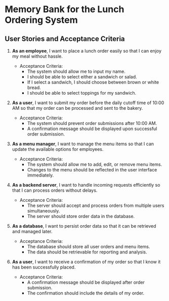 # Memory Bank for the Lunch Ordering System

## User Stories and Acceptance Criteria

1. **As an employee**, I want to place a lunch order easily so that I can enjoy my meal without hassle.
   - Acceptance Criteria:
     - The system should allow me to input my name.
     - I should be able to select either a sandwich or salad.
     - If I select a sandwich, I should choose between brown or white bread.
     - I should be able to select toppings for my sandwich.

2. **As a user**, I want to submit my order before the daily cutoff time of 10:00 AM so that my order can be processed and sent to the bakery.
   - Acceptance Criteria:
     - The system should prevent order submissions after 10:00 AM.
     - A confirmation message should be displayed upon successful order submission.

3. **As a menu manager**, I want to manage the menu items so that I can update the available options for employees.
   - Acceptance Criteria:
     - The system should allow me to add, edit, or remove menu items.
     - Changes to the menu should be reflected in the user interface immediately.

4. **As a backend server**, I want to handle incoming requests efficiently so that I can process orders without delays.
   - Acceptance Criteria:
     - The server should accept and process orders from multiple users simultaneously.
     - The server should store order data in the database.

5. **As a database**, I want to persist order data so that it can be retrieved and managed later.
   - Acceptance Criteria:
     - The database should store all user orders and menu items.
     - The data should be retrievable for reporting and analysis.

6. **As a user**, I want to receive a confirmation of my order so that I know it has been successfully placed.
   - Acceptance Criteria:
     - A confirmation message should be displayed after order submission.
     - The confirmation should include the details of my order.